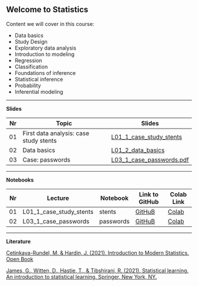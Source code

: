 ## Welcome to Statistics 


Content we will cover in this course:

- Data basics 
- Study Design
- Exploratory data analysis
- Introduction to modeling
- Regression 
- Classification 
- Foundations of inference  
- Statistical inference 
- Probability 
- Inferential modeling 

---

**Slides**

Nr  | Topic | Slides 
-- | -- | -- 
01 | First data analysis: case study stents | [L01_1_case_study_stents](https://github.com/kirenz/statistics/blob/main/slides/L01_1_case_study_stents.pdf)
02| Data basics | [L01_2_data_basics](https://github.com/kirenz/statistics/blob/main/slides/L01_2_data_basics.pdf) 
03| Case: passwords| [L03_1_case_passwords.pdf](https://github.com/kirenz/statistics/blob/main/slides/L03_1_case_passwords.pdf) 


<!--
04|L04_1_exploring_categorical_data|Exploratory data analysis: categorical data|[L05_2_exploring_categorical_data.pdf](https://github.com/kirenz/statistics/blob/main/slides/L04_1_exploring_categorical_data.pdf) 
-->


---

**Notebooks**

Nr | Lecture | Notebook | Link to GitHub | Colab Link 
-- | -- | -- | -- | --
01 | L01_1_case_study_stents | stents | [GitHuB](https://github.com/kirenz/modern-statistics/blob/main/01-1-stents.ipynb) | [Colab](https://colab.research.google.com/github/kirenz/modern-statistics/blob/main/01-1-stents.ipynb)
02 | L03_1_case_passwords| passwords |[GitHuB](https://github.com/kirenz/modern-statistics/blob/main/01-3-passwords.ipynb)|[Colab](https://colab.research.google.com/github/kirenz/modern-statistics/blob/main/01-3-passwords.ipynb)

---

**Literature**

[Çetinkaya-Rundel, M. & Hardin, J. (2021). Introduction to Modern Statistics. Open Book](https://openintro-ims.netlify.app/) 

[James, G., Witten, D., Hastie, T., & Tibshirani, R. (2021). Statistical learning. An introduction to statistical learning. Springer, New York, NY.](https://www.statlearning.com/)
